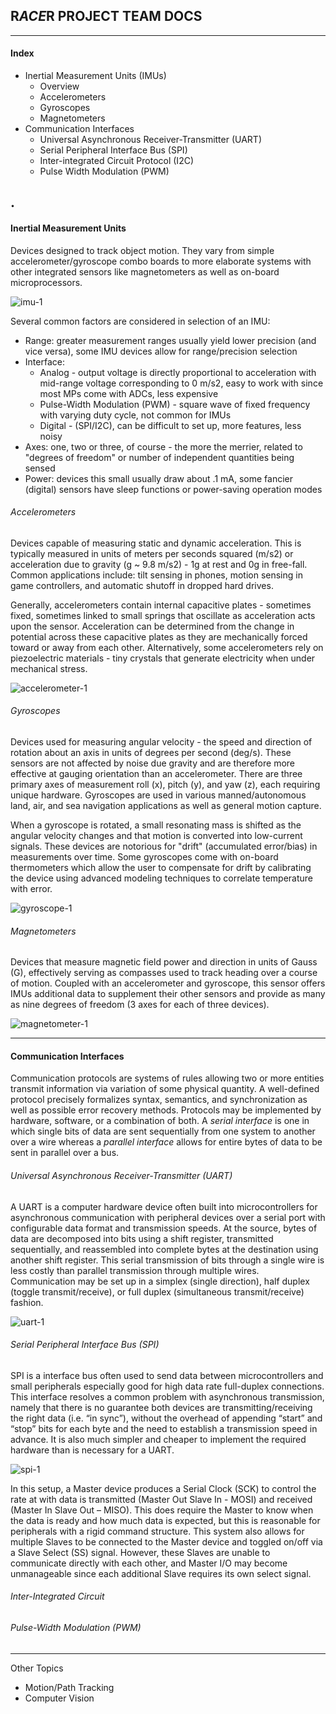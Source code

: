 ## R*ACE*R PROJECT TEAM DOCS ##

---

#### Index ####
* Inertial Measurement Units (IMUs)
  * Overview
  * Accelerometers
  * Gyroscopes
  * Magnetometers
* Communication Interfaces
  * Universal Asynchronous Receiver-Transmitter (UART)
  * Serial Peripheral Interface Bus (SPI)
  * Inter-integrated Circuit Protocol (I2C)
  * Pulse Width Modulation (PWM)

 .
---

#### Inertial Measurement Units ####

Devices designed to track object motion. They vary from simple accelerometer/gyroscope combo boards to more elaborate systems with other integrated sensors like magnetometers as well as on-board microprocessors.

![imu-1](https://raw.githubusercontent.com/UF-ACE/RACER/master/documentation/assets/imu-1.png)

Several common factors are considered in selection of an IMU:
* Range: greater measurement ranges usually yield lower precision (and vice versa), some IMU devices allow for range/precision selection
* Interface:
  * Analog - output voltage is directly proportional to acceleration with mid-range voltage corresponding to 0 m/s2, easy to work with since most MPs come with ADCs, less expensive
  * Pulse-Width Modulation (PWM) - square wave of fixed frequency with varying duty cycle, not common for IMUs
  * Digital - (SPI/I2C), can be difficult to set up, more features, less noisy
* Axes: one, two or three, of course - the more the merrier, related to "degrees of freedom" or number of independent quantities being sensed
* Power: devices this small usually draw about .1 mA, some fancier (digital) sensors have sleep functions or power-saving operation modes

###### _Accelerometers_ ######

Devices capable of measuring static and dynamic acceleration. This is typically measured in units of meters per seconds squared (m/s2) or acceleration due to gravity (g ~ 9.8 m/s2) - 1g at rest and 0g in free-fall. Common applications include: tilt sensing in phones, motion sensing in game controllers, and automatic shutoff in dropped hard drives.

Generally, accelerometers contain internal capacitive plates - sometimes fixed, sometimes linked to small springs that oscillate as acceleration acts upon the sensor. Acceleration can be determined from the change in potential across these capacitive plates as they are mechanically forced toward or away from each other. Alternatively, some accelerometers rely on piezoelectric materials - tiny crystals that generate electricity when under mechanical stress.

![accelerometer-1](https://raw.githubusercontent.com/UF-ACE/RACER/master/documentation/assets/accelerometer-1.png)

###### _Gyroscopes_ ######

Devices used for measuring angular velocity - the speed and direction of rotation about an axis in units of degrees per second (deg/s). These sensors are not affected by noise due gravity and are therefore more effective at gauging orientation than an accelerometer. There are three primary axes of measurement roll (x), pitch (y), and yaw (z), each requiring unique hardware. Gyroscopes are used in various manned/autonomous land, air, and sea navigation applications as well as general motion capture.

When a gyroscope is rotated, a small resonating mass is shifted as the angular velocity changes and that motion is converted into low-current signals. These devices are notorious for "drift" (accumulated error/bias) in measurements over time. Some gyroscopes come with on-board thermometers which allow the user to compensate for drift by calibrating the device using advanced modeling techniques to correlate temperature with error.

![gyroscope-1](https://raw.githubusercontent.com/UF-ACE/RACER/master/documentation/assets/gyroscope-1.png)

###### _Magnetometers_ ######

Devices that measure magnetic field power and direction in units of Gauss (G), effectively serving as compasses used to track heading over a course of motion. Coupled with an accelerometer and gyroscope, this sensor offers IMUs additional data to supplement their other sensors and provide as many as nine degrees of freedom (3 axes for each of three devices).

![magnetometer-1](https://raw.githubusercontent.com/UF-ACE/RACER/master/documentation/assets/imu-2.png)

---

#### Communication Interfaces ####

Communication protocols are systems of rules allowing two or more entities transmit information via variation of some physical quantity. A well-defined protocol precisely formalizes syntax, semantics, and synchronization as well as possible error recovery methods. Protocols may be implemented by hardware, software, or a combination of both. A _serial interface_ is one in which single bits of data are sent sequentially from one system to another over a wire whereas a _parallel interface_ allows for entire bytes of data to be sent in parallel over a bus.

###### _Universal Asynchronous Receiver-Transmitter (UART)_ ######
A UART is a computer hardware device often built into microcontrollers for asynchronous communication with peripheral devices over a serial port with configurable data format and transmission speeds. At the source, bytes of data are decomposed into bits using a shift register, transmitted sequentially, and reassembled into complete bytes at the destination using another shift register. This serial transmission of bits through a single wire is less costly than parallel transmission through multiple wires. Communication may be set up in a simplex (single direction), half duplex (toggle transmit/receive), or full duplex (simultaneous transmit/receive) fashion.

![uart-1](https://raw.githubusercontent.com/UF-ACE/RACER/master/documentation/assets/uart-1.png)

###### _Serial Peripheral Interface Bus (SPI)_ ######
SPI is a interface bus often used to send data between microcontrollers and small peripherals especially good for high data rate full-duplex connections. This interface resolves a common problem with asynchronous transmission, namely that there is no guarantee both devices are transmitting/receiving the right data (i.e. “in sync”), without the overhead of appending “start” and “stop” bits for each byte and the need to establish a transmission speed in advance. It is also much simpler and cheaper to implement the required hardware than is necessary for a UART.

![spi-1](https://raw.githubusercontent.com/UF-ACE/RACER/master/documentation/assets/spi-1.png)

In this setup, a Master device produces a Serial Clock (SCK) to control the rate at with data is transmitted (Master Out Slave In - MOSI) and received (Master In Slave Out – MISO). This does require the Master to know when the data is ready and how much data is expected, but this is reasonable for peripherals with a rigid command structure. This system also allows for multiple Slaves to be connected to the Master device and toggled on/off via a Slave Select (SS) signal. However, these Slaves are unable to communicate directly with each other, and Master I/O may become unmanageable since each additional Slave requires its own select signal.

###### _Inter-Integrated Circuit_ ######


###### _Pulse-Width Modulation (PWM)_ ######


---

Other Topics
* Motion/Path Tracking
* Computer Vision
